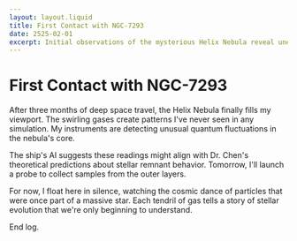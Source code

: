 ```yaml
---
layout: layout.liquid
title: First Contact with NGC-7293
date: 2525-02-01
excerpt: Initial observations of the mysterious Helix Nebula reveal unexpected energy signatures.
---
```


# First Contact with NGC-7293

After three months of deep space travel, the Helix Nebula finally fills my viewport. The swirling gases create patterns I've never seen in any simulation. My instruments are detecting unusual quantum fluctuations in the nebula's core.

The ship's AI suggests these readings might align with Dr. Chen's theoretical predictions about stellar remnant behavior. Tomorrow, I'll launch a probe to collect samples from the outer layers.

For now, I float here in silence, watching the cosmic dance of particles that were once part of a massive star. Each tendril of gas tells a story of stellar evolution that we're only beginning to understand.

End log.